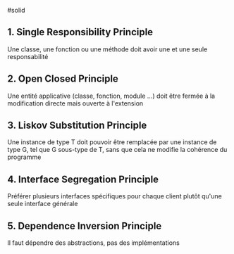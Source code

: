 #solid

## 1. Single Responsibility Principle

Une classe, une fonction ou une méthode doit avoir une et une seule responsabilité

## 2. Open Closed Principle

Une entité applicative (classe, fonction, module …) doit être fermée à la modification directe mais ouverte à l'extension

## 3. Liskov Substitution Principle

Une instance de type T doit pouvoir être remplacée par une instance de type G, tel que G sous-type de T, sans que cela ne modifie la cohérence du programme

## 4. Interface Segregation Principle

Préférer plusieurs interfaces spécifiques pour chaque client plutôt qu'une seule interface générale

## 5. Dependence Inversion Principle

Il faut dépendre des abstractions, pas des implémentations
